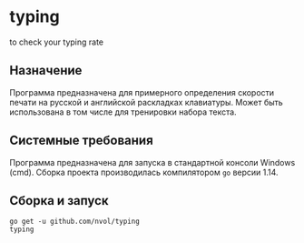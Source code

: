 # typing
to check your typing rate

## Назначение
Программа предназначена для примерного определения скорости печати на русской и английской раскладках клавиатуры. Может быть использована в том числе для тренировки набора текста.

## Системные требования
Программа предназначена для запуска в стандартной консоли Windows (cmd).
Сборка проекта производилась компилятором `go` версии 1.14.

## Сборка и запуск
```
go get -u github.com/nvol/typing
typing
```
